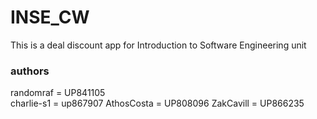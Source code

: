 # INSE_CW
This is a deal discount app for
Introduction to Software Engineering unit


### authors
randomraf = UP841105  
charlie-s1 = up867907
AthosCosta = UP808096
ZakCavill = UP866235

